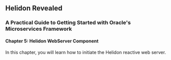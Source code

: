 ## Helidon Revealed
### A Practical Guide to Getting Started with Oracle's Microservices Framework

#### Chapter 5: Helidon WebServer Component

In this chapter, you will learn how to initiate the Helidon reactive web server.
